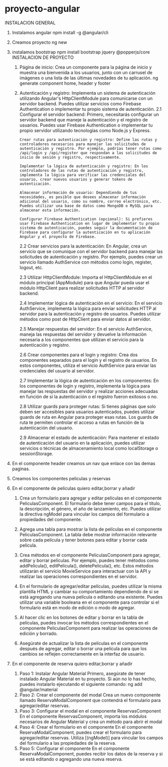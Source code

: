 # proyecto-angular

INSTALACION GENERAL

1.  Instalamos angular
    npm install -g @angular/cli
2.  Creamos proyecto
    ng new
3.  instalamos bootstrap
    npm install bootstrap jquery @popperjs/core
    INSTALACION DE PROYECTO

    1.  Página de inicio: Crea un componente para la página de inicio y muestra una bienvenida a los usuarios, junto con un carrusel de imágenes o una lista de las últimas novedades de tu aplicación.
        ng generate component home, header y footer
    2.  Autenticación y registro: Implementa un sistema de autenticación utilizando Angular's HttpClientModule para comunicarse con un servidor backend. Puedes utilizar servicios como Firebase Authentication o implementar tu propio sistema de autenticación.
        2.1 Configurar el servidor backend: Primero, necesitarás configurar un servidor backend que maneje la autenticación y el registro de usuarios. Puedes usar Firebase Authentication o implementar tu propio servidor utilizando tecnologías como Node.js y Express.

            Crear rutas para autenticación y registro: Define las rutas y controladores necesarios para manejar las solicitudes de autenticación y registro. Por ejemplo, podrías tener rutas como /api/login y /api/register que respondan a las solicitudes de inicio de sesión y registro, respectivamente.

            Implementar la lógica de autenticación y registro: En los controladores de las rutas de autenticación y registro, implementa la lógica para verificar las credenciales del usuario, crear nuevos usuarios y generar tokens de autenticación.

            Almacenar información de usuario: Dependiendo de tus necesidades, es posible que desees almacenar información adicional del usuario, como su nombre, correo electrónico, etc. Puedes utilizar una base de datos como MongoDB o MySQL para almacenar esta información.

            Configurar Firebase Authentication (opcional): Si prefieres usar Firebase Authentication en lugar de implementar tu propio sistema de autenticación, puedes seguir la documentación de Firebase para configurar la autenticación en tu aplicación Angular y el proyecto de Firebase.

        2.2 Crear servicios para la autenticación: En Angular, crea un servicio que se comunique con el servidor backend para manejar las solicitudes de autenticación y registro. Por ejemplo, puedes crear un servicio llamado AuthService con métodos como login, register, logout, etc.

        2.3 Utilizar HttpClientModule: Importa el HttpClientModule en el módulo principal (AppModule) para que Angular pueda usar el módulo HttpClient para realizar solicitudes HTTP al servidor backend.

        2.4 Implementar lógica de autenticación en el servicio: En el servicio AuthService, implementa la lógica para enviar solicitudes HTTP al servidor para la autenticación y registro de usuarios. Puedes utilizar métodos como post de HttpClient para enviar datos al servidor.

        2.5 Manejar respuestas del servidor: En el servicio AuthService, maneja las respuestas del servidor y devuelve la información necesaria a los componentes que utilizan el servicio para la autenticación y registro.

        2.6 Crear componentes para el login y registro: Crea dos componentes separados para el login y el registro de usuarios. En estos componentes, utiliza el servicio AuthService para enviar las credenciales del usuario al servidor.

        2.7 Implementar la lógica de autenticación en los componentes: En los componentes de login y registro, implementa la lógica para manejar las respuestas del servidor y realizar acciones adecuadas en función de si la autenticación o el registro fueron exitosos o no.

        2.8 Utilizar guards para proteger rutas: Si tienes páginas que solo deben ser accesibles para usuarios autenticados, puedes utilizar guards de ruta en Angular para proteger esas rutas. Los guards de ruta te permiten controlar el acceso a rutas en función de la autenticación del usuario.

        2.9 Almacenar el estado de autenticación: Para mantener el estado de autenticación del usuario en la aplicación, puedes utilizar servicios o técnicas de almacenamiento local como localStorage o sessionStorage.

4.  En el componente header creamos un nav que enlace con las demas paginas.
5.  Creamos los componentes peliculas y reservas
6.  En el componente de peliculas quiero editar,borrar y añadir

    1. Crea un formulario para agregar y editar películas en el componente PeliculasComponent. El formulario debe tener campos para el título, la descripción, el género, el año de lanzamiento, etc. Puedes utilizar la directiva ngModel para vincular los campos del formulario a propiedades del componente.

    2. Agrega una tabla para mostrar la lista de películas en el componente PeliculasComponent. La tabla debe mostrar información relevante sobre cada película y tener botones para editar y borrar cada película.

    3. Crea métodos en el componente PeliculasComponent para agregar, editar y borrar películas. Por ejemplo, puedes tener métodos como addPelicula(), editPelicula(), deletePelicula(), etc. Estos métodos utilizarán el servicio MovieService para interactuar con la API y realizar las operaciones correspondientes en el servidor.

    4. En el formulario de agregar/editar películas, puedes utilizar la misma plantilla HTML y cambiar su comportamiento dependiendo de si se está agregando una nueva película o editando una existente. Puedes utilizar una variable booleana en el componente para controlar si el formulario está en modo de edición o modo de agregar.

    5. Al hacer clic en los botones de editar y borrar en la tabla de películas, puedes invocar los métodos correspondientes en el componente PeliculasComponent para realizar las operaciones de edición y borrado.

    6. Asegúrate de actualizar la lista de películas en el componente después de agregar, editar o borrar una película para que los cambios se reflejen correctamente en la interfaz de usuario.

7.  En el componente de reserva quiero editar,borrar y añadir
    1. Paso 1: Instalar Angular Material
       Primero, asegúrate de tener instalado Angular Material en tu proyecto. Si aún no lo has hecho, puedes instalarlo ejecutando el siguiente comando:
       ng add @angular/material
    2. Paso 2: Crear el componente del modal
       Crea un nuevo componente llamado ReservaModalComponent que contendrá el formulario para agregar/editar reservas.
    3. Paso 3: Configurar el modal en el componente ReservasComponent
       En el componente ReservasComponent, importa los módulos necesarios de Angular Material y crea un método para abrir el modal
    4. Paso 4: Crear el formulario en el componente
       En el componente ReservaModalComponent, puedes crear el formulario para agregar/editar reservas. Utiliza [(ngModel)] para vincular los campos del formulario a las propiedades de la reserva.
    5. Paso 5: Configurar el componente
       En el componente ReservaModalComponent, puedes recibir los datos de la reserva y si se está editando o agregando una nueva reserva.
